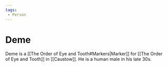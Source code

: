 ```yaml
---
tags:
 - Person
---
```


# Deme

Deme is a [[The Order of Eye and Tooth#Markers|Marker]] for [[The Order of Eye and Tooth]] in [[Caustow]].
He is a human male in his late 30s.